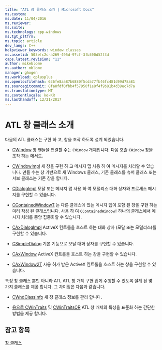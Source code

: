 ```yaml
---
title: "ATL 창 클래스 소개 | Microsoft Docs"
ms.custom: 
ms.date: 11/04/2016
ms.reviewer: 
ms.suite: 
ms.technology: cpp-windows
ms.tgt_pltfrm: 
ms.topic: article
dev_langs: C++
helpviewer_keywords: window classes
ms.assetid: 503efc2c-a269-495d-97cf-3fb300d52f3d
caps.latest.revision: "11"
author: mikeblome
ms.author: mblome
manager: ghogen
ms.workload: cplusplus
ms.openlocfilehash: 636fe8aa87b6880f5cda77fb46fc481d99d78a81
ms.sourcegitcommit: 8fa8fdf0fbb4f57950f1e8f4f9b81b4d39ec7d7a
ms.translationtype: MT
ms.contentlocale: ko-KR
ms.lasthandoff: 12/21/2017
---
```

# <a name="introduction-to-atl-window-classes"></a>ATL 창 클래스 소개
다음의 ATL 클래스는 구현 하 고, 창을 조작 하도록 설계 되었습니다.  
  
-   [CWindow](../atl/reference/cwindow-class.md) 창 핸들을 연결할 수는 `CWindow` 개체입니다. 다음 호출 `CWindow` 창을 조작 하는 메서드.  
  
-   [CWindowImpl](../atl/reference/cwindowimpl-class.md) 새 창을 구현 하 고 메시지 맵 사용 하 여 메시지를 처리할 수 있습니다. 만들 수는 창 기반으로 새 Windows 클래스, 기존 클래스를 슈퍼 클래스 또는 서브 클래스는 기존 창을 합니다.  
  
-   [CDialogImpl](../atl/reference/cdialogimpl-class.md) 모달 또는 메시지 맵 사용 하 여 모덜리스 대화 상자와 프로세스 메시지를 구현할 수 있습니다.  
  
-   [CContainedWindowT](../atl/reference/ccontainedwindowt-class.md) 는 다른 클래스에 있는 메시지 맵이 포함 된 창을 구현 하는 미리 작성 된 클래스입니다. 사용 하 여 `CContainedWindowT` 하나의 클래스에서 메시지 처리를 중앙 집중화할 수 있습니다.  
  
-   [CAxDialogImpl](../atl/reference/caxdialogimpl-class.md) ActiveX 컨트롤을 호스트 하는 대화 상자 (모달 또는 모덜리스)를 구현할 수 있습니다.  
  
-   [CSimpleDialog](../atl/reference/csimpledialog-class.md) 기본 기능으로 모달 대화 상자를 구현할 수 있습니다.  
  
-   [CAxWindow](../atl/reference/caxwindow-class.md) ActiveX 컨트롤을 호스트 하는 창을 구현할 수 있습니다.  
  
-   [CAxWindow2T](../atl/reference/caxwindow2t-class.md) 사용 허가 받은 ActiveX 컨트롤을 호스트 하는 창을 구현할 수 있습니다.  
  
 특정 창 클래스 뿐만 아니라 ATL ATL 창 개체 구현 쉽게 수행할 수 있도록 설계 된 몇 가지 클래스를 제공 합니다. 그 차이점은 다음과 같습니다.  
  
-   [CWndClassInfo](../atl/reference/cwndclassinfo-class.md) 새 창 클래스 정보를 관리 합니다.  
  
-   [용으로 CWinTraits](../atl/reference/cwintraits-class.md) 및 [CWinTraitsOR](../atl/reference/cwintraitsor-class.md) ATL 창 개체의 특성을 표준화 하는 간단한 방법을 제공 합니다.  
  
## <a name="see-also"></a>참고 항목  
 [창 클래스](../atl/atl-window-classes.md)

